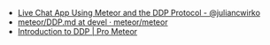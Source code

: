 - [Live Chat App Using Meteor and the DDP Protocol - @juliancwirko](http://julian.io/live-chat-app-using-meteor-and-the-ddp-protocol/)
- [meteor/DDP.md at devel · meteor/meteor](https://github.com/meteor/meteor/blob/devel/packages/ddp/DDP.md)
- [Introduction to DDP | Pro Meteor](https://meteorhacks.com/introduction-to-ddp.html)
